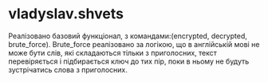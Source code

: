 # vladyslav.shvets
Реалізовано базовий функціонал, з командами:(encrypted, decrypted, brute_force).
Brute_force реалізовано за логікою, що в англійській мові не може бути слів, які
складаються тільки з приголосних, текст перевіряється і підбирається ключ до тих пір,
поки в ньому не будуть зустрічатись слова з приголосних.
